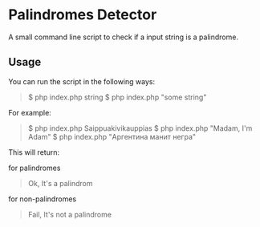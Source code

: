 # Palindromes Detector

A small command line script to check if a input string is a palindrome.



## Usage

You can run the script in the following ways:

> $ php index.php string
> $ php index.php "some string"

For example:

> $ php index.php Saippuakivikauppias
> $ php index.php "Madam, I'm Adam"
> $ php index.php "Аргентина манит негра"



This will return:

for palindromes
> Ok, It's a palindrom 

for non-palindromes
> Fail, It's not a palindrome 


